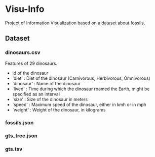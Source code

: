 # Visu-Info
Project of Information Visualization based on a dataset about fossils.

## Dataset

### dinosaurs.csv

Features of 29 dinosaurs.

- id of the dinosaur
- 'diet' : Diet of the dinosaur (Carnivorous, Herbivorous, Omnivorous)
- 'dinosaur' : Name of the dinosaur
- 'lived' : Time during which the dinosaur roamed the Earth, might be specified as an interval
- 'size' : Size of the dinosaur in meters
- 'speed' : Maximum speed of the dinosaur, either in kmh or in mph
- 'weight' : Weight of the dinosaur, in kilograms 

### fossils.json

### gts_tree.json

### gts.tsv
